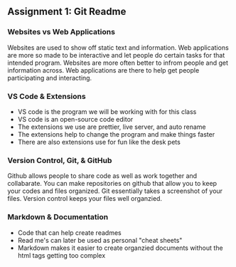 ## Assignment 1: Git Readme

### Websites vs Web Applications

Websites are used to show off static text and information. Web applications are more so made to be interactive and let people do certain tasks for that intended program. Websites are more often better to infrom people and get information across. Web applications are there to help get people participating and interacting.

### VS Code & Extensions

- VS code is the program we will be working with for this class
- VS code is an open-source code editor
- The extensions we use are prettier, live server, and auto rename
- The extensions help to change the program and make things faster
- There are also extensions use for fun like the desk pets

### Version Control, Git, & GitHub

Github allows people to share code as well as work together and collabarate. You can make repositories on github that allow you to keep your codes and files organized. Git essentially takes a screenshot of your files. Version control keeps your files well organzied.

### Markdown & Documentation

- Code that can help create readmes
- Read me's can later be used as personal "cheat sheets"
- Markdown makes it easier to create organzied documents without the html tags getting too complex
